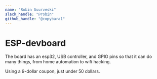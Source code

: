 ```yaml
---
name: "Robin Suurveski"
slack_handle: "@robin"
github_handle: "@copybara1"
---
```


# ESP-devboard

<!-- Describe your board in 2-3 sentences. What are you making? What will it do? -->

The board has an esp32, USB controller, and GPIO pins so that it can do many things, from home automation to wifi hacking.
<!-- How much is it going to cost? -->

Using a 9-dollar coupon, just under 50 dollars.
